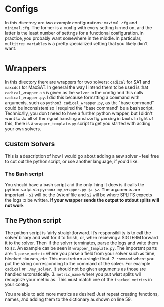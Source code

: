 # Configs
In this directory are two example configurations: `maximal.cfg` and `minimal.cfg`. 
The former is a config with every setting turned on, and the latter is the least number of settings for a functional configuration. 
In practice, you probably want somewhere in the middle. In particular, `multitree variables` is a pretty specialized setting that you likely don't want.

# Wrappers
In this directory there are wrappers for two solvers: `cadical` for SAT and `maxcdcl` for MaxSAT.
In general the way I intend them to be used is that `cadical_wrapper.sh` is given as the `solver` in the config and this calls `cadical_wrapper.py`.
I did this because formatting a command with arguments, such as `python3 cadical_wrapper.py`, as the "base command" could be inconsistent so I required the "base command" be a bash script. 
Technically, you don't need to have a further python wrapper, but I didn't want to do all of the signal handling and config parsing in bash.
In light of this, there is a `wrapper_template.py` script to get you started with adding your own solvers.

## Custom Solvers
This is a description of how I would go about adding a new solver - feel free to cut out the python script, or use another language, if you'd like. 
### The Bash script
You should have a bash script and the only thing it does is it calls the python script via `python3 my_wrapper.py $1 $2`. The arguments are important - `$1` will be the (w)cnf file and `$2` will be where SPLITS expects the logs to be written. **If your wrapper sends the output to stdout splits will not work**.

## The Python script
The python script is fairly straightforward. It's responsibility is to call the solver binary and wait for it to finish, or, when recieving a SIGTERM forward it to the solver. Then, if the solver terminates, parse the logs and write them to `$2`. An example can be seen in `wrapper_template.py`. The important parts are:
    1. `parse_metric` where you parse a field from your solver such as time, blocked clauses, etc. This must return a single float.
    2. `command` where you put the string corresponding to the command of the solver. For example `cadical` or `./my_solver`. It should not be given arguments as those are handled automatically.
    3. `metric_name` where you put what splits will recognize your metric as. This must match one of the `tracked metrics` in your config.

You are able to add more metrics as desired! Just repeat creating functions, names, and adding them to the dictionary as shown on line 59.

